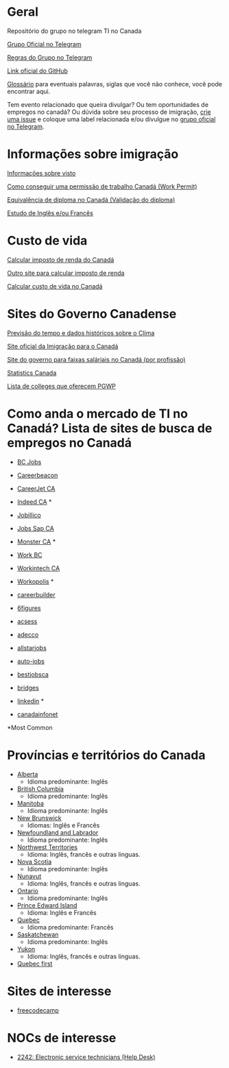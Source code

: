 # Geral
Repositório do grupo no telegram TI no Canada


[Grupo Oficial no Telegram](https://t.me/tinocanada)

[Regras do Grupo no Telegram](https://github.com/ti-no-canada/Geral/blob/master/regras-do-grupo.md)

[Link oficial do GitHub](https://github.com/ti-no-canada)

[Glossário](https://github.com/ti-no-canada/imigracao-para-o-canada/blob/master/glossario.md) para eventuais palavras, siglas que você não conhece, você pode encontrar aqui.

Tem evento relacionado que queira divulgar? Ou tem oportunidades de empregos no canadá? Ou dúvida sobre seu processo de imigração, 
[crie uma issue](https://github.com/ti-no-canada/Geral/issues/new) e coloque uma label relacionada e/ou divulgue no [grupo oficial no Telegram](https://t.me/tinocanada).

# Informações sobre imigração

[Informações sobre visto](https://github.com/ti-no-canada/Geral/blob/master/informacoes-gerais-sobre-visto.md)

[Como conseguir uma permissão de trabalho Canadá (Work Permit)](https://github.com/ti-no-canada/imigracao-para-o-canada/blob/master/como-conseguir-um-work-permit-no-canada.md)

[Equivalência de diploma no Canadá (Validação do diploma)](https://github.com/ti-no-canada/Geral/blob/master/validacao-de-diploma.md)

[Estudo de Inglês e/ou Francês](https://github.com/ti-no-canada/imigracao-para-o-canada/blob/master/dicas-de-idiomas.md)

# Custo de vida
[Calcular imposto de renda do Canadá](https://www.ey.com/ca/en/services/tax/tax-calculators-2018-personal-tax)

[Outro site para calcular imposto de renda](https://neuvoo.ca/tax-calculator/)

[Calcular custo de vida no Canadá](https://www.numbeo.com/cost-of-living/in/Toronto) 

# Sites do Governo Canadense
[Previsão do tempo e dados históricos sobre o Clima](https://weather.gc.ca/canada_e.html)

[Site oficial da Imigração para o Canadá](https://www.canada.ca/en/services/immigration-citizenship.html)

[Site do governo para faixas saláriais no Canadá (por profissão)](https://www.jobbank.gc.ca/explorecareers)

[Statistics Canada](https://www.statcan.gc.ca/eng/start)

[Lista de colleges que oferecem PGWP](https://www.canada.ca/en/immigration-refugees-citizenship/services/study-canada/study-permit/prepare/designated-learning-institutions-list.html)


# Como anda o mercado de TI no Canadá? Lista de sites de busca de empregos no Canadá
* [BC Jobs](https://www.bcjobs.ca)
* [Careerbeacon](http://www.careerbeacon.com)
* [CareerJet CA](http://www.careerjet.ca)
* [Indeed CA](http://www.indeed.ca) *
* [Jobillico](https://www.jobillico.com)
* [Jobs Sap CA](http://jobs.sap.com)
* [Monster CA](http://www.monster.ca) *
* [Work BC](http://www.workbc.ca)
* [Workintech CA](https://www.workintech.ca)
* [Workopolis](http://www.workopolis.com) *
* [careerbuilder](www.careerbuilder.ca)

* [6figures](www.6figures.com)
* [acsess](www.acsess.org)
* [adecco](www.adecco.ca)
* [allstarjobs](www.allstarjobs.ca)
* [auto-jobs](www.auto-jobs.ca)
* [bestjobsca](www.bestjobsca.com)
* [bridges](www.bridges.com)
* [linkedin](www.ca.linkedin.com) *
* [canadainfonet](www.canadainfonet.org)

<!-- www.canadajobexpo.com
www.canadajobs.com
www.canadiancareers.com
www.canadianjobs.com
www.careego.com
www.careeraim.com
www.careerbeacon.com
www.careeredge.ca
www.careerjet.ca
www.careerkey.com
www.charityvillage.com
www.cisystems.com
www.contactpoint.ca
www.cooljobscanada.com
www.coreservicesinc.com
www.dice.com
www.directjobs.ca
www.educationcanada.com
www.eluta.ca
www.fepsearchgroup.com
www.freshgigs.ca
www.geographyjobs.ca
www.glassdoor.ca
www.gurulink.ca
www.headhuntersdirectory.com
www.helpunlimited.ca
www.higherbracket.ca
www.hirecanada.ca
www.hireimmigrants.ca
www.hodes.com
www.hrinfodesk.com
www.hunt.ca
www.ianmartin.com
www.ictc-ctic.ca
www.indeed.ca
www.inteqna.com
www.jobbank.gc.ca
www.jobforum.ca
www.jobpostcanada.com
www.jobpostings.ca
www.jobs-emplois.gc.ca
www.jobs-open.ca
www.jobs.ca
www.jobs.itworldcanada.com
www.jobshark.com
www.jobsog.com
www.jobspress.com
www.JustTechJobs.com
www.kellyservices.ca
www.mechanicshub.com
www.mediajobsearchcanada.com
www.monster.ca
www.neuvoo.ca
www.prosearchnetworkgroup.com
www.qsic.org
www.quantum.ca
www.randstad.ca
www.resumark.com
www.salesforcesearch.com
www.simplyhired.ca
www.sisystems.com
www.studentsinbusiness.ca
www.talentegg.ca
www.TechCareers.com
www.theladders.com
www.vtrac.com
www.westforcecanada.com
www.workopolis.ca
www.workopolis.com
www.wowjobs.ca
www.youhaveaproject.com
www.youth.gc.ca
 -->

*Most Common

# Províncias e territórios do Canada
* [Alberta](https://github.com/OlvArthur/imigracao-para-o-canada/tree/master/provincias/Alberta) 
  - Idioma predominante: Inglês
* [British Columbia](https://github.com/OlvArthur/imigracao-para-o-canada/tree/master/provincias/British-Columbia)  
  - Idioma predominante: Inglês
* [Manitoba](https://en.wikipedia.org/wiki/Manitoba)  
  - Idioma predominante: Inglês
* [New Brunswick](https://en.wikipedia.org/wiki/New_Brunswick) 
  - Idiomas: Inglês e Francês
* [Newfoundland and Labrador](https://en.wikipedia.org/wiki/Newfoundland_and_Labrador)  
  - Idioma predominante: Inglês
* [Northwest Territories](https://en.wikipedia.org/wiki/Northwest_Territories)  
  - Idioma: Inglês, francês e outras linguas.
* [Nova Scotia](https://en.wikipedia.org/wiki/Nova_Scotia)  
  - Idioma predominante: Inglês
* [Nunavut](https://en.wikipedia.org/wiki/Nunavut)  
  - Idioma: Inglês, francês e outras linguas.
* [Ontario](https://en.wikipedia.org/wiki/Ontario)  
  - Idioma predominante: Inglês
* [Prince Edward Island](https://en.wikipedia.org/wiki/Prince_Edward_Island)  
  - Idioma: Inglês e Francês
* [Quebec](https://en.wikipedia.org/wiki/Quebec) 
  - Idioma predominante: Francês
* [Saskatchewan](https://en.wikipedia.org/wiki/Saskatchewan)  
  - Idioma predominante: Inglês
* [Yukon](https://en.wikipedia.org/wiki/Yukon)
  - Idioma: Inglês, francês e outras linguas.
* [Quebec first](https://www.quebecentete.com/en/working-in-quebec-city/job-offers/)  

# Sites de interesse
* [freecodecamp](https://www.freecodecamp.org/)

# NOCs de interesse

* [2242: Electronic service technicians (Help Desk)](https://www.canada.ca/en/immigration-refugees-citizenship/services/immigrate-canada/express-entry/eligibility/find-national-occupation-code.html#noc)
